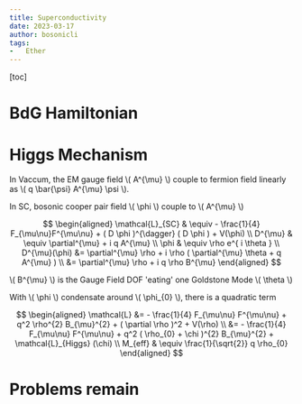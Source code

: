 ```yaml
---
title: Superconductivity
date: 2023-03-17
author: bosonicli
tags:
-   Ether
---
```


[toc]

# BdG Hamiltonian

# Higgs Mechanism

In Vaccum, the EM gauge field \\( A^{\mu} \\) couple to fermion field linearly as \\( q \bar{\psi} A^{\mu} \psi \\).

In SC, bosonic cooper pair field \\( \phi \\) couple to \\( A^{\mu} \\)

$$
\begin{aligned}
    \mathcal{L}_{SC} & \equiv - \frac{1}{4} F_{\mu\nu}F^{\mu\nu} + ( D \phi )^{\dagger} ( D \phi ) + V(\phi)    \\
    D^{\mu} & \equiv \partial^{\mu} + i q A^{\mu} \\
    \phi & \equiv \rho e^{ i \theta }   \\
    D^{\mu}(\phi) &= \partial^{\mu} \rho + i \rho ( \partial^{\mu} \theta + q A^{\mu} ) \\
    &= \partial^{\mu} \rho + i q \rho B^{\mu}
\end{aligned}
$$

\\( B^{\mu} \\) is the Gauge Field DOF 'eating' one Goldstone Mode \\( \theta \\)

With \\( \phi \\) condensate around \\( \phi_{0} \\), there is a quadratic term

$$
\begin{aligned}
    \mathcal{L} &= - \frac{1}{4} F_{\mu\nu} F^{\mu\nu} + q^2 \rho^{2} B_{\mu}^{2} + ( \partial \rho )^2 + V(\rho)   \\
    &= - \frac{1}{4} F_{\mu\nu} F^{\mu\nu} + q^2 ( \rho_{0} + \chi )^{2} B_{\mu}^{2} + \mathcal{L}_{Higgs} (\chi)   \\
    M_{eff} & \equiv \frac{1}{\sqrt{2}} q \rho_{0}
\end{aligned}
$$

# Problems remain
